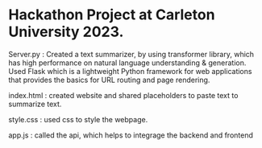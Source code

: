 # Hackathon Project at Carleton University 2023.
Server.py : Created a text summarizer, by using transformer library, which has high performance on natural language understanding & generation. 
            Used Flask which is a lightweight Python framework for web applications that provides the basics for URL routing and page rendering.

index.html : created website and shared placeholders to paste text to summarize text.

style.css : used css to style the webpage.

app.js : called the api, which helps to integrage the backend and frontend
